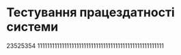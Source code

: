 # Тестування працездатності системи

23525354
1111111111111111111111111111111111111111111111111111

